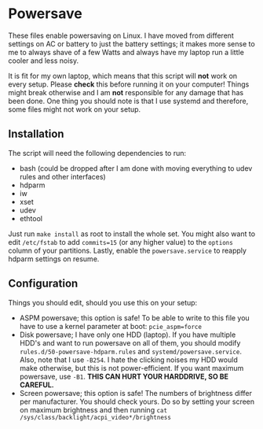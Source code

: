 Powersave
=========

These files enable powersaving on Linux. I have moved from different settings on AC or battery to just the battery settings; it makes more sense to me to always shave of a few Watts and always have my laptop run a little cooler and less noisy. 

It is fit for my own laptop, which means that this script will **not** work on every setup. Please **check** this before running it on your computer! Things might break otherwise and I am **not** responsible for any damage that has been done. One thing you should note is that I use systemd and therefore, some files might not work on your setup.

Installation
------------

The script will need the following dependencies to run:
* bash (could be dropped after I am done with moving everything to udev rules and other interfaces)
* hdparm
* iw
* xset
* udev
* ethtool

Just run `make install` as root to install the whole set. You might also want to edit `/etc/fstab` to add `commits=15` (or any higher value) to the `options` column of your partitions. 
Lastly, enable the `powersave.service` to reapply hdparm settings on resume.

Configuration
-------------

Things you should edit, should you use this on your setup:
* ASPM powersave; this option is safe! To be able to write to this file you have to use a kernel parameter at boot: `pcie_aspm=force`
* Disk powersave; I have only one HDD (laptop). If you have multiple HDD's and want to run powersave on all of them, you should modify `rules.d/50-powersave-hdparm.rules` and `systemd/powersave.service`.
Also, note that I use `-B254`. I hate the clicking noises my HDD would make otherwise, but this is not power-efficient. If you want maximum powersave, use `-B1`. **THIS CAN HURT YOUR HARDDRIVE, SO BE CAREFUL.**
* Screen powersave; this option is safe! The numbers of brightness differ per manufacturer. You should check yours. Do so by setting your screen on maximum brightness and then running `cat /sys/class/backlight/acpi_video*/brightness`
